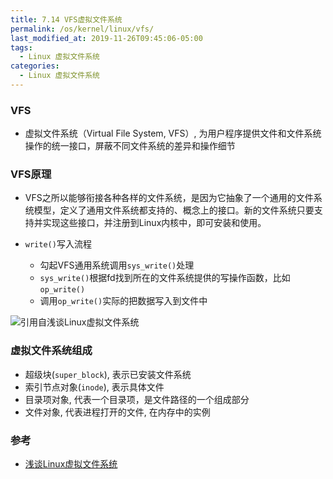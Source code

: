 ```yaml
---
title: 7.14 VFS虚拟文件系统
permalink: /os/kernel/linux/vfs/
last_modified_at: 2019-11-26T09:45:06-05:00
tags:
  - Linux 虚拟文件系统
categories:
  - Linux 虚拟文件系统
---
```


### VFS
- 虚拟文件系统（Virtual File System, VFS）, 为用户程序提供文件和文件系统操作的统一接口，屏蔽不同文件系统的差异和操作细节

### VFS原理
- VFS之所以能够衔接各种各样的文件系统，是因为它抽象了一个通用的文件系统模型，定义了通用文件系统都支持的、概念上的接口。新的文件系统只要支持并实现这些接口，并注册到Linux内核中，即可安装和使用。

- `write()`写入流程
  - 勾起VFS通用系统调用`sys_write()`处理
  - `sys_write()`根据fd找到所在的文件系统提供的写操作函数，比如`op_write()`
  - 调用`op_write()`实际的把数据写入到文件中

![引用自浅谈Linux虚拟文件系统](https://blog.lecury.cn/images/linux/vfs/1.png)

### 虚拟文件系统组成
- 超级块(`super_block`), 表示已安装文件系统
- 索引节点对象(`inode`), 表示具体文件
- 目录项对象, 代表一个目录项，是文件路径的一个组成部分
- 文件对象, 代表进程打开的文件, 在内存中的实例

### 参考
- [浅谈Linux虚拟文件系统](https://blog.lecury.cn/2019/06/15/%E6%B5%85%E8%B0%88Linux%E8%99%9A%E6%8B%9F%E6%96%87%E4%BB%B6%E7%B3%BB%E7%BB%9F/)
